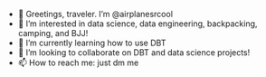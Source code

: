 - 👋 Greetings, traveler. I’m @airplanesrcool
- 👀 I’m interested in data science, data engineering, backpacking, camping, and BJJ!
- 🌱 I’m currently learning how to use DBT
- 💞️ I’m looking to collaborate on DBT and data science projects!
- 📫 How to reach me: just dm me

<!---
airplanesrcool/airplanesrcool is a ✨ special ✨ repository because its `README.md` (this file) appears on your GitHub profile.
You can click the Preview link to take a look at your changes.
--->
